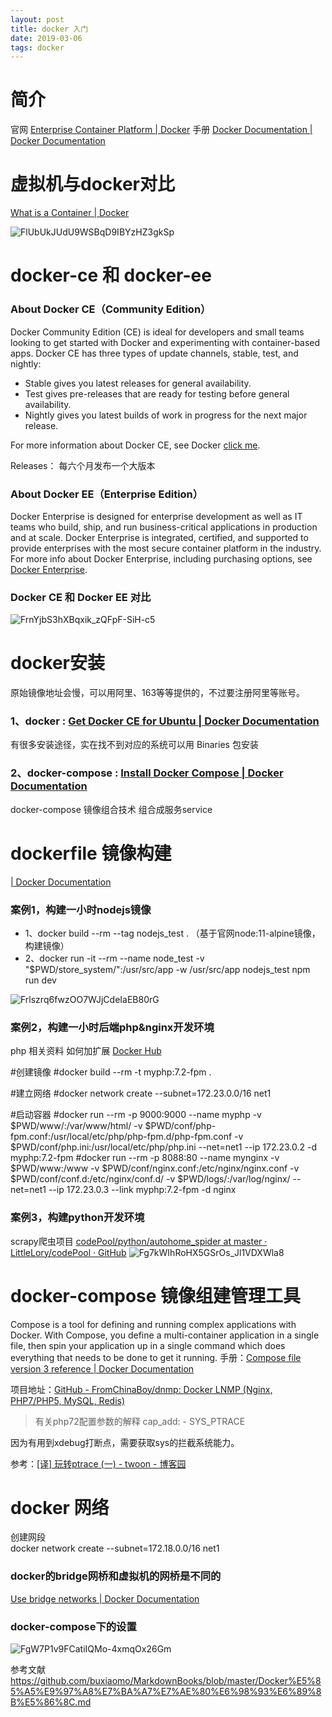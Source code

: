 ```yaml
---
layout: post
title: docker 入门
date: 2019-03-06 
tags: docker   
---
```


# 简介
官网 [Enterprise Container Platform | Docker](https://www.docker.com/)
手册 [Docker Documentation | Docker Documentation](https://docs.docker.com/)

# 虚拟机与docker对比
[What is a Container | Docker](https://www.docker.com/resources/what-container)

![FlUbUkJUdU9WSBqD9IBYzHZ3gkSp](http://img.zzhpeng.cn/FlUbUkJUdU9WSBqD9IBYzHZ3gkSp)
# docker-ce 和 docker-ee
### About Docker CE（Community Edition）
Docker Community Edition (CE) is ideal for developers and small teams looking to get started with Docker and experimenting with container-based apps. Docker CE has three types of update channels, stable, test, and nightly:
* Stable gives you latest releases for general availability.
* Test gives pre-releases that are ready for testing before general availability.
* Nightly gives you latest builds of work in progress for the next major release.

For more information about Docker CE, see Docker [click me](https://www.docker.com/community-edition/).
    
Releases： 每六个月发布一个大版本

### About Docker EE（Enterprise Edition）
Docker Enterprise is designed for enterprise development as well as IT teams who build, ship, and run business-critical applications in production and at scale. Docker Enterprise is integrated, certified, and supported to provide enterprises with the most secure container platform in the industry. For more info about Docker Enterprise, including purchasing options, see[ Docker Enterprise](https://www.docker.com/enterprise-edition/).

### Docker CE 和 Docker EE 对比

![FrnYjbS3hXBqxik_zQFpF-SiH-c5](http://img.zzhpeng.cn/FrnYjbS3hXBqxik_zQFpF-SiH-c5)


# docker安装
原始镜像地址会慢，可以用阿里、163等等提供的，不过要注册阿里等账号。
### 1、docker : [Get Docker CE for Ubuntu | Docker Documentation](https://docs.docker.com/install/linux/docker-ce/ubuntu/)
  有很多安装途径，实在找不到对应的系统可以用 Binaries 包安装


### 2、docker-compose : [Install Docker Compose | Docker Documentation](https://docs.docker.com/compose/install/)
docker-compose 镜像组合技术 组合成服务service

# dockerfile 镜像构建
[| Docker Documentation](https://docs.docker.com/engine/reference/builder/)
### 案例1，构建一小时nodejs镜像
* 1、docker build --rm --tag nodejs_test .  （基于官网node:11-alpine镜像，构建镜像）
* 2、docker run -it --rm --name node_test -v "$PWD/store_system/":/usr/src/app -w /usr/src/app nodejs_test npm run dev

![Frlszrq6fwzOO7WJjCdeIaEB80rG](http://img.zzhpeng.cn/Frlszrq6fwzOO7WJjCdeIaEB80rG)

### 案例2，构建一小时后端php&nginx开发环境
php 相关资料 如何加扩展 [Docker Hub](https://hub.docker.com/_/php) 

#创建镜像
#docker build --rm -t myphp:7.2-fpm .

#建立网络
#docker network create --subnet=172.23.0.0/16 net1

#启动容器
#docker run --rm -p 9000:9000 --name myphp -v $PWD/www/:/var/www/html/ -v $PWD/conf/php-fpm.conf:/usr/local/etc/php/php-fpm.d/php-fpm.conf -v $PWD/conf/php.ini:/usr/local/etc/php/php.ini --net=net1 --ip 172.23.0.2 -d myphp:7.2-fpm
#docker run --rm -p 8088:80 --name mynginx -v $PWD/www:/www -v $PWD/conf/nginx.conf:/etc/nginx/nginx.conf -v $PWD/conf/conf.d:/etc/nginx/conf.d/ -v $PWD/logs/:/var/log/nginx/ --net=net1 --ip 172.23.0.3 --link myphp:7.2-fpm -d nginx

### 案例3，构建python开发环境
scrapy爬虫项目 [codePool/python/autohome_spider at master · LittleLory/codePool · GitHub](https://github.com/LittleLory/codePool/tree/master/python/autohome_spider)
![Fg7kWIhRoHX5GSrOs_Jl1VDXWla8](http://img.zzhpeng.cn/Fg7kWIhRoHX5GSrOs_Jl1VDXWla8)



# docker-compose 镜像组建管理工具
Compose is a tool for defining and running complex applications with Docker. With Compose, you define a multi-container application in a single file, then spin your application up in a single command which does everything that needs to be done to get it running.
手册：[Compose file version 3 reference | Docker Documentation](https://docs.docker.com/compose/compose-file/)

项目地址：[GitHub - FromChinaBoy/dnmp: Docker LNMP (Nginx, PHP7/PHP5, MySQL, Redis)](https://github.com/FromChinaBoy/dnmp)
> 有关php72配置参数的解释
cap_add:
      - SYS_PTRACE

因为有用到xdebug打断点，需要获取sys的拦截系统能力。

参考：[[译] 玩转ptrace (一) - twoon - 博客园](https://www.cnblogs.com/catch/p/3476280.html)

# docker 网络
创建网段  
docker network create --subnet=172.18.0.0/16 net1

### docker的bridge网桥和虚拟机的网桥是不同的
[Use bridge networks | Docker Documentation](https://docs.docker.com/network/bridge/)

### docker-compose下的设置
![FgW7P1v9FCatiIQMo-4xmqOx26Gm](http://img.zzhpeng.cn/FgW7P1v9FCatiIQMo-4xmqOx26Gm)

参考文献
<https://github.com/buxiaomo/MarkdownBooks/blob/master/Docker%E5%85%A5%E9%97%A8%E7%BA%A7%E7%AE%80%E6%98%93%E6%89%8B%E5%86%8C.md>



